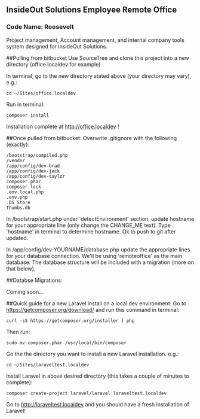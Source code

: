 ## InsideOut Solutions Employee Remote Office

### Code Name: Roosevelt

Project management, Account management, and internal company tools system designed for InsideOut Solutions.

##Pulling from bitbucket
Use SourceTree and clone this project into a new directory (office.localdev for example)

In terminal, go to the new directory stated above (your directory may vary), e.g.:

	cd ~/Sites/office.localdev

Run in terminal:

	composer install

Installation complete at http://office.localdev !

##Once pulled from bitbucket:
Overwrite .gitignore with the following (exactly):

	/bootstrap/compiled.php
	/vendor
	/app/config/dev-brad
	/app/config/dev-jack
	/app/config/dev-taylor
	composer.phar
	composer.lock
	.env.local.php
	.env.php
	.DS_Store
	Thumbs.db

In /bootstrap/start.php under 'detectEnvironment' section, update hostname for your appropriate line (only change the CHANGE_ME text). Type 'hostname' in terminal to determine hostname. Ok to push to git after updated.

In /app/config/dev-YOURNAME/database.php update the appropriate lines for your database connection.
We'll be using 'remoteoffice' as the main database. The database structure will be included with a migration (more on that below).

##Databse Migrations:

Coming soon...


##Quick guide for a new Laravel install on a local dev environment:
Go to https://getcomposer.org/download/ and run this command in terminal:

	curl -sS https://getcomposer.org/installer | php

Then run:

	sudo mv composer.phar /usr/local/bin/composer

Go the the directory you want to install a new Laravel installation. e.g.:

	cd ~/Sites/laraveltest.localdev

Install Laravel in above desired directory (this takes a couple of minutes to complete):

	composer create-project laravel/laravel laraveltest.localdev

Go to http://laraveltest.localdev and you should have a fresh installation of Laravel!